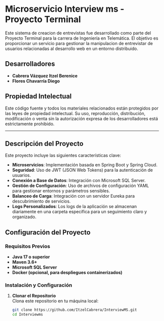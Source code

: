 # Microservicio Interview ms - Proyecto Terminal

Este sistema de creacion de entrevistas fue desarrollado como parte del Proyecto Terminal para la carrera de Ingeniería en Telemática. El objetivo es proporcionar un servicio 
para gestionar la manipulacion de entrevistar de usuarios relacionadas al desarrollo web en un entorno distribuido.

## Desarrolladores

- **Cabrera Vázquez Itzel Berenice**
- **Flores Chavarría Diego**

## Propiedad Intelectual

Este código fuente y todos los materiales relacionados están protegidos por las leyes de propiedad intelectual. Su uso, reproducción, distribución, modificación o venta sin la autorización expresa de los desarrolladores está estrictamente prohibido.

---

## Descripción del Proyecto

Este proyecto incluye las siguientes características clave:

- **Microservicios**: Implementación basada en Spring Boot y Spring Cloud.
- **Seguridad**: Uso de JWT (JSON Web Tokens) para la autenticación de usuarios.
- **Conexión a Base de Datos**: Integración con Microsoft SQL Server.
- **Gestión de Configuración**: Uso de archivos de configuración YAML para gestionar entornos y parámetros sensibles.
- **Balanceo de Carga**: Integración con un servidor Eureka para descubrimiento de servicios.
- **Logs Personalizados**: Los logs de la aplicación se almacenan diariamente en una carpeta específica para un seguimiento claro y organizado.

## Configuración del Proyecto

### Requisitos Previos

- **Java 17 o superior**
- **Maven 3.6+**
- **Microsoft SQL Server**
- **Docker (opcional, para despliegues containerizados)**

### Instalación y Configuración

1. **Clonar el Repositorio**  
   Clona este repositorio en tu máquina local:
   ```bash
   git clone https://github.com/ItzelCabrera/InterviewMS.git
   cd Interviewms
